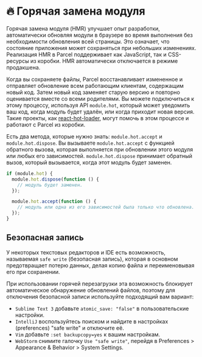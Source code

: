 # 🔥 Горячая замена модуля

Горячая замена модуля (HMR) улучшает опыт разработки, автоматически обновляя модули в браузере во время выполнения без необходимости обновления всей страницы. Это означает, что состояние приложения может сохраняться при небольших изменениях. Реализация HMR в Parcel поддерживает как JavaScript, так и CSS-ресурсы из коробки. HMR автоматически отключается в режиме продакшена.

Когда вы сохраняете файлы, Parcel восстанавливает измененное и отправляет обновление всем работающим клиентам, содержащим новый код. Затем новый код заменяет старую версию и повторно оценивается вместе со всеми родителями. Вы можете подключиться к этому процессу, используя API `module.hot`, который может уведомить ваш код, когда модуль будет удалён, или когда приходит новая версия. Такие проекты, как [react-hot-loader](https://github.com/gaearon/react-hot-loader), могут помочь в этом процессе и работают с Parcel из коробки.

Есть два метода, которые нужно знать: `module.hot.accept` и `module.hot.dispose`. Вы вызываете `module.hot.accept` с функцией обратного вызова, которая выполняется при обновлении этого модуля или любых его зависимостей. `module.hot.dispose` принимает обратный вызов, который вызывается, когда этот модуль будет заменен.

```javascript
if (module.hot) {
  module.hot.dispose(function () {
    // модуль будет заменен.
  });

  module.hot.accept(function () {
    // модуль или одна из его зависимостей была только что обновлена.
  });
}
```
## Безопасная запись
У некоторых текстовых редакторов и IDE есть возможность, называемая `safe write` (безопасная запись), которая в основном предотвращает потерю данных, делая копию файла и переименовывая его при сохранении.

При использовании горячей перезагрузки эта возможность блокирует автоматическое обнаружение обновлений файлов, поэтому для отключения безопасной записи используйте подходящий вам вариант:

* `Sublime Text 3` добавьте `atomic_save: "false"` в пользовательские настройки.
* `IntelliJ` воспользуйтесь поиском и найдите в настройках (preferences) "safe write" и отключите её.
* `Vim` добавьте `:set backupcopy=yes` к вашим настройкам.
* `WebStorm` снимите галочку `Use "safe write"`, перейдя в Preferences > Appearance & Behavior > System Settings.
